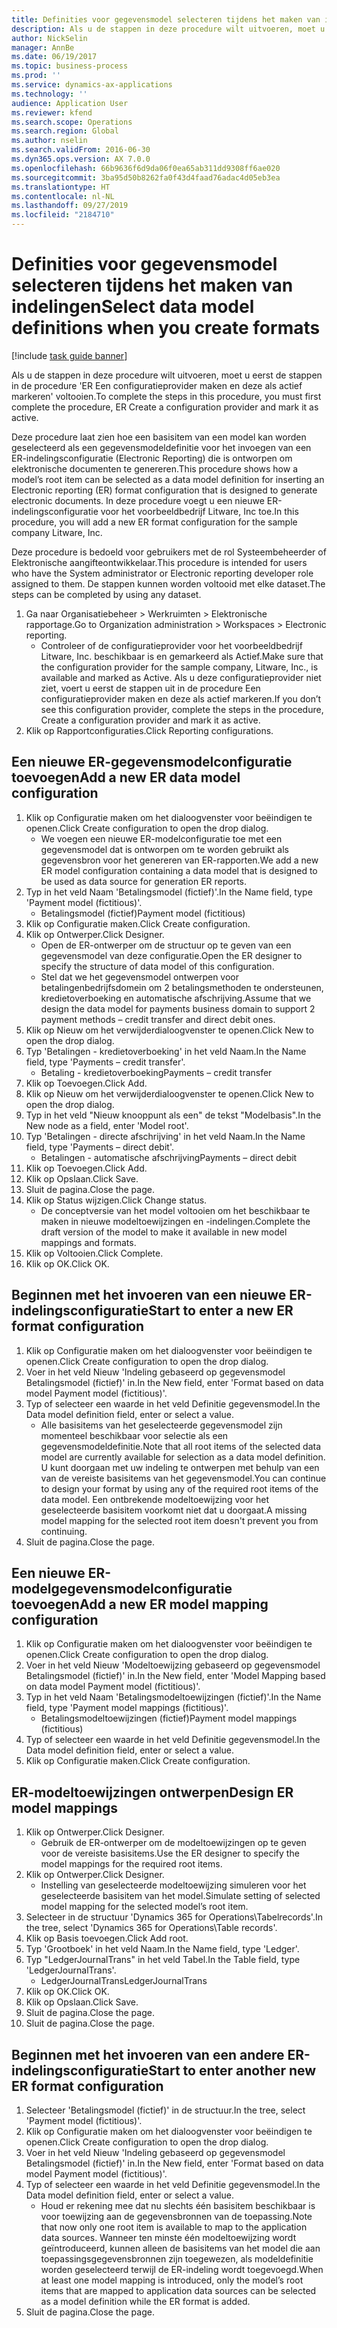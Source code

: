 ```yaml
---
title: Definities voor gegevensmodel selecteren tijdens het maken van indelingen
description: Als u de stappen in deze procedure wilt uitvoeren, moet u eerst de stappen in de procedure 'ER Een configuratieprovider maken en deze als actief markeren' voltooien.
author: NickSelin
manager: AnnBe
ms.date: 06/19/2017
ms.topic: business-process
ms.prod: ''
ms.service: dynamics-ax-applications
ms.technology: ''
audience: Application User
ms.reviewer: kfend
ms.search.scope: Operations
ms.search.region: Global
ms.author: nselin
ms.search.validFrom: 2016-06-30
ms.dyn365.ops.version: AX 7.0.0
ms.openlocfilehash: 66b9636f6d9da06f0ea65ab311dd9308ff6ae020
ms.sourcegitcommit: 3ba95d50b8262fa0f43d4faad76adac4d05eb3ea
ms.translationtype: HT
ms.contentlocale: nl-NL
ms.lasthandoff: 09/27/2019
ms.locfileid: "2184710"
---
```

# <a name="select-data-model-definitions-when-you-create-formats"></a><span data-ttu-id="21622-103">Definities voor gegevensmodel selecteren tijdens het maken van indelingen</span><span class="sxs-lookup"><span data-stu-id="21622-103">Select data model definitions when you create formats</span></span>

[!include [task guide banner](../../includes/task-guide-banner.md)]

<span data-ttu-id="21622-104">Als u de stappen in deze procedure wilt uitvoeren, moet u eerst de stappen in de procedure 'ER Een configuratieprovider maken en deze als actief markeren' voltooien.</span><span class="sxs-lookup"><span data-stu-id="21622-104">To complete the steps in this procedure, you must first complete the procedure, ER Create a configuration provider and mark it as active.</span></span> 

<span data-ttu-id="21622-105">Deze procedure laat zien hoe een basisitem van een model kan worden geselecteerd als een gegevensmodeldefinitie voor het invoegen van een ER-indelingsconfiguratie (Electronic Reporting) die is ontworpen om elektronische documenten te genereren.</span><span class="sxs-lookup"><span data-stu-id="21622-105">This procedure shows how a model’s root item can be selected as a data model definition for inserting an Electronic reporting (ER) format configuration that is designed to generate electronic documents.</span></span> <span data-ttu-id="21622-106">In deze procedure voegt u een nieuwe ER-indelingsconfiguratie voor het voorbeeldbedrijf Litware, Inc toe.</span><span class="sxs-lookup"><span data-stu-id="21622-106">In this procedure, you will add a new ER format configuration for the sample company Litware, Inc.</span></span> 

<span data-ttu-id="21622-107">Deze procedure is bedoeld voor gebruikers met de rol Systeembeheerder of Elektronische aangifteontwikkelaar.</span><span class="sxs-lookup"><span data-stu-id="21622-107">This procedure is intended for users who have the System administrator or Electronic reporting developer role assigned to them.</span></span> <span data-ttu-id="21622-108">De stappen kunnen worden voltooid met elke dataset.</span><span class="sxs-lookup"><span data-stu-id="21622-108">The steps can be completed by using any dataset.</span></span>

1. <span data-ttu-id="21622-109">Ga naar Organisatiebeheer > Werkruimten > Elektronische rapportage.</span><span class="sxs-lookup"><span data-stu-id="21622-109">Go to Organization administration > Workspaces > Electronic reporting.</span></span>
    * <span data-ttu-id="21622-110">Controleer of de configuratieprovider voor het voorbeeldbedrijf Litware, Inc. beschikbaar is en gemarkeerd als Actief.</span><span class="sxs-lookup"><span data-stu-id="21622-110">Make sure that the configuration provider for the sample company, Litware, Inc., is available and marked as Active.</span></span> <span data-ttu-id="21622-111">Als u deze configuratieprovider niet ziet, voert u eerst de stappen uit in de procedure Een configuratieprovider maken en deze als actief markeren.</span><span class="sxs-lookup"><span data-stu-id="21622-111">If you don’t see this configuration provider, complete the steps in the procedure, Create a configuration provider and mark it as active.</span></span>  
2. <span data-ttu-id="21622-112">Klik op Rapportconfiguraties.</span><span class="sxs-lookup"><span data-stu-id="21622-112">Click Reporting configurations.</span></span>

## <a name="add-a-new-er-data-model-configuration"></a><span data-ttu-id="21622-113">Een nieuwe ER-gegevensmodelconfiguratie toevoegen</span><span class="sxs-lookup"><span data-stu-id="21622-113">Add a new ER data model configuration</span></span>
1. <span data-ttu-id="21622-114">Klik op Configuratie maken om het dialoogvenster voor beëindigen te openen.</span><span class="sxs-lookup"><span data-stu-id="21622-114">Click Create configuration to open the drop dialog.</span></span>
    * <span data-ttu-id="21622-115">We voegen een nieuwe ER-modelconfiguratie toe met een gegevensmodel dat is ontworpen om te worden gebruikt als gegevensbron voor het genereren van ER-rapporten.</span><span class="sxs-lookup"><span data-stu-id="21622-115">We add a new ER model configuration containing a data model that is designed to be used as data source for generation ER reports.</span></span>  
2. <span data-ttu-id="21622-116">Typ in het veld Naam 'Betalingsmodel (fictief)'.</span><span class="sxs-lookup"><span data-stu-id="21622-116">In the Name field, type 'Payment model (fictitious)'.</span></span>
    * <span data-ttu-id="21622-117">Betalingsmodel (fictief)</span><span class="sxs-lookup"><span data-stu-id="21622-117">Payment model (fictitious)</span></span>  
3. <span data-ttu-id="21622-118">Klik op Configuratie maken.</span><span class="sxs-lookup"><span data-stu-id="21622-118">Click Create configuration.</span></span>
4. <span data-ttu-id="21622-119">Klik op Ontwerper.</span><span class="sxs-lookup"><span data-stu-id="21622-119">Click Designer.</span></span>
    * <span data-ttu-id="21622-120">Open de ER-ontwerper om de structuur op te geven van een gegevensmodel van deze configuratie.</span><span class="sxs-lookup"><span data-stu-id="21622-120">Open the ER designer to specify the structure of data model of this configuration.</span></span>  
    * <span data-ttu-id="21622-121">Stel dat we het gegevensmodel ontwerpen voor betalingenbedrijfsdomein om 2 betalingsmethoden te ondersteunen, kredietoverboeking en automatische afschrijving.</span><span class="sxs-lookup"><span data-stu-id="21622-121">Assume that we design the data model for payments business domain to support 2 payment methods – credit transfer and direct debit ones.</span></span>  
5. <span data-ttu-id="21622-122">Klik op Nieuw om het verwijderdialoogvenster te openen.</span><span class="sxs-lookup"><span data-stu-id="21622-122">Click New to open the drop dialog.</span></span>
6. <span data-ttu-id="21622-123">Typ 'Betalingen - kredietoverboeking' in het veld Naam.</span><span class="sxs-lookup"><span data-stu-id="21622-123">In the Name field, type 'Payments – credit transfer'.</span></span>
    * <span data-ttu-id="21622-124">Betaling - kredietoverboeking</span><span class="sxs-lookup"><span data-stu-id="21622-124">Payments – credit transfer</span></span>  
7. <span data-ttu-id="21622-125">Klik op Toevoegen.</span><span class="sxs-lookup"><span data-stu-id="21622-125">Click Add.</span></span>
8. <span data-ttu-id="21622-126">Klik op Nieuw om het verwijderdialoogvenster te openen.</span><span class="sxs-lookup"><span data-stu-id="21622-126">Click New to open the drop dialog.</span></span>
9. <span data-ttu-id="21622-127">Typ in het veld "Nieuw knooppunt als een" de tekst "Modelbasis".</span><span class="sxs-lookup"><span data-stu-id="21622-127">In the New node as a field, enter 'Model root'.</span></span>
10. <span data-ttu-id="21622-128">Typ 'Betalingen - directe afschrijving' in het veld Naam.</span><span class="sxs-lookup"><span data-stu-id="21622-128">In the Name field, type 'Payments – direct debit'.</span></span>
    * <span data-ttu-id="21622-129">Betalingen - automatische afschrijving</span><span class="sxs-lookup"><span data-stu-id="21622-129">Payments – direct debit</span></span>  
11. <span data-ttu-id="21622-130">Klik op Toevoegen.</span><span class="sxs-lookup"><span data-stu-id="21622-130">Click Add.</span></span>
12. <span data-ttu-id="21622-131">Klik op Opslaan.</span><span class="sxs-lookup"><span data-stu-id="21622-131">Click Save.</span></span>
13. <span data-ttu-id="21622-132">Sluit de pagina.</span><span class="sxs-lookup"><span data-stu-id="21622-132">Close the page.</span></span>
14. <span data-ttu-id="21622-133">Klik op Status wijzigen.</span><span class="sxs-lookup"><span data-stu-id="21622-133">Click Change status.</span></span>
    * <span data-ttu-id="21622-134">De conceptversie van het model voltooien om het beschikbaar te maken in nieuwe modeltoewijzingen en -indelingen.</span><span class="sxs-lookup"><span data-stu-id="21622-134">Complete the draft version of the model to make it available in new model mappings and formats.</span></span>  
15. <span data-ttu-id="21622-135">Klik op Voltooien.</span><span class="sxs-lookup"><span data-stu-id="21622-135">Click Complete.</span></span>
16. <span data-ttu-id="21622-136">Klik op OK.</span><span class="sxs-lookup"><span data-stu-id="21622-136">Click OK.</span></span>

## <a name="start-to-enter-a-new-er-format-configuration"></a><span data-ttu-id="21622-137">Beginnen met het invoeren van een nieuwe ER-indelingsconfiguratie</span><span class="sxs-lookup"><span data-stu-id="21622-137">Start to enter a new ER format configuration</span></span>
1. <span data-ttu-id="21622-138">Klik op Configuratie maken om het dialoogvenster voor beëindigen te openen.</span><span class="sxs-lookup"><span data-stu-id="21622-138">Click Create configuration to open the drop dialog.</span></span>
2. <span data-ttu-id="21622-139">Voer in het veld Nieuw 'Indeling gebaseerd op gegevensmodel Betalingsmodel (fictief)' in.</span><span class="sxs-lookup"><span data-stu-id="21622-139">In the New field, enter 'Format based on data model Payment model (fictitious)'.</span></span>
3. <span data-ttu-id="21622-140">Typ of selecteer een waarde in het veld Definitie gegevensmodel.</span><span class="sxs-lookup"><span data-stu-id="21622-140">In the Data model definition field, enter or select a value.</span></span>
    * <span data-ttu-id="21622-141">Alle basisitems van het geselecteerde gegevensmodel zijn momenteel beschikbaar voor selectie als een gegevensmodeldefinitie.</span><span class="sxs-lookup"><span data-stu-id="21622-141">Note that all root items of the selected data model are currently available for selection as a data model definition.</span></span> <span data-ttu-id="21622-142">U kunt doorgaan met uw indeling te ontwerpen met behulp van een van de vereiste basisitems van het gegevensmodel.</span><span class="sxs-lookup"><span data-stu-id="21622-142">You can continue to design your format by using any of the required root items of the data model.</span></span> <span data-ttu-id="21622-143">Een ontbrekende modeltoewijzing voor het geselecteerde basisitem voorkomt niet dat u doorgaat.</span><span class="sxs-lookup"><span data-stu-id="21622-143">A missing model mapping for the selected root item doesn't prevent you from continuing.</span></span>  
4. <span data-ttu-id="21622-144">Sluit de pagina.</span><span class="sxs-lookup"><span data-stu-id="21622-144">Close the page.</span></span>

## <a name="add-a-new-er-model-mapping-configuration"></a><span data-ttu-id="21622-145">Een nieuwe ER-modelgegevensmodelconfiguratie toevoegen</span><span class="sxs-lookup"><span data-stu-id="21622-145">Add a new ER model mapping configuration</span></span>
1. <span data-ttu-id="21622-146">Klik op Configuratie maken om het dialoogvenster voor beëindigen te openen.</span><span class="sxs-lookup"><span data-stu-id="21622-146">Click Create configuration to open the drop dialog.</span></span>
2. <span data-ttu-id="21622-147">Voer in het veld Nieuw 'Modeltoewijzing gebaseerd op gegevensmodel Betalingsmodel (fictief)' in.</span><span class="sxs-lookup"><span data-stu-id="21622-147">In the New field, enter 'Model Mapping based on data model Payment model (fictitious)'.</span></span>
3. <span data-ttu-id="21622-148">Typ in het veld Naam 'Betalingsmodeltoewijzingen (fictief)'.</span><span class="sxs-lookup"><span data-stu-id="21622-148">In the Name field, type 'Payment model mappings (fictitious)'.</span></span>
    * <span data-ttu-id="21622-149">Betalingsmodeltoewijzingen (fictief)</span><span class="sxs-lookup"><span data-stu-id="21622-149">Payment model mappings (fictitious)</span></span>  
4. <span data-ttu-id="21622-150">Typ of selecteer een waarde in het veld Definitie gegevensmodel.</span><span class="sxs-lookup"><span data-stu-id="21622-150">In the Data model definition field, enter or select a value.</span></span>
5. <span data-ttu-id="21622-151">Klik op Configuratie maken.</span><span class="sxs-lookup"><span data-stu-id="21622-151">Click Create configuration.</span></span>

## <a name="design-er-model-mappings"></a><span data-ttu-id="21622-152">ER-modeltoewijzingen ontwerpen</span><span class="sxs-lookup"><span data-stu-id="21622-152">Design ER model mappings</span></span>
1. <span data-ttu-id="21622-153">Klik op Ontwerper.</span><span class="sxs-lookup"><span data-stu-id="21622-153">Click Designer.</span></span>
    * <span data-ttu-id="21622-154">Gebruik de ER-ontwerper om de modeltoewijzingen op te geven voor de vereiste basisitems.</span><span class="sxs-lookup"><span data-stu-id="21622-154">Use the ER designer to specify the model mappings for the required root items.</span></span>  
2. <span data-ttu-id="21622-155">Klik op Ontwerper.</span><span class="sxs-lookup"><span data-stu-id="21622-155">Click Designer.</span></span>
    * <span data-ttu-id="21622-156">Instelling van geselecteerde modeltoewijzing simuleren voor het geselecteerde basisitem van het model.</span><span class="sxs-lookup"><span data-stu-id="21622-156">Simulate setting of selected model mapping for the selected model’s root item.</span></span>  
3. <span data-ttu-id="21622-157">Selecteer in de structuur 'Dynamics 365 for Operations\Tabelrecords'.</span><span class="sxs-lookup"><span data-stu-id="21622-157">In the tree, select 'Dynamics 365 for Operations\Table records'.</span></span>
4. <span data-ttu-id="21622-158">Klik op Basis toevoegen.</span><span class="sxs-lookup"><span data-stu-id="21622-158">Click Add root.</span></span>
5. <span data-ttu-id="21622-159">Typ 'Grootboek' in het veld Naam.</span><span class="sxs-lookup"><span data-stu-id="21622-159">In the Name field, type 'Ledger'.</span></span>
6. <span data-ttu-id="21622-160">Typ "LedgerJournalTrans" in het veld Tabel.</span><span class="sxs-lookup"><span data-stu-id="21622-160">In the Table field, type 'LedgerJournalTrans'.</span></span>
    * <span data-ttu-id="21622-161">LedgerJournalTrans</span><span class="sxs-lookup"><span data-stu-id="21622-161">LedgerJournalTrans</span></span>  
7. <span data-ttu-id="21622-162">Klik op OK.</span><span class="sxs-lookup"><span data-stu-id="21622-162">Click OK.</span></span>
8. <span data-ttu-id="21622-163">Klik op Opslaan.</span><span class="sxs-lookup"><span data-stu-id="21622-163">Click Save.</span></span>
9. <span data-ttu-id="21622-164">Sluit de pagina.</span><span class="sxs-lookup"><span data-stu-id="21622-164">Close the page.</span></span>
10. <span data-ttu-id="21622-165">Sluit de pagina.</span><span class="sxs-lookup"><span data-stu-id="21622-165">Close the page.</span></span>

## <a name="start-to-enter-another-new-er-format-configuration"></a><span data-ttu-id="21622-166">Beginnen met het invoeren van een andere ER-indelingsconfiguratie</span><span class="sxs-lookup"><span data-stu-id="21622-166">Start to enter another new ER format configuration</span></span>
1. <span data-ttu-id="21622-167">Selecteer 'Betalingsmodel (fictief)' in de structuur.</span><span class="sxs-lookup"><span data-stu-id="21622-167">In the tree, select 'Payment model (fictitious)'.</span></span>
2. <span data-ttu-id="21622-168">Klik op Configuratie maken om het dialoogvenster voor beëindigen te openen.</span><span class="sxs-lookup"><span data-stu-id="21622-168">Click Create configuration to open the drop dialog.</span></span>
3. <span data-ttu-id="21622-169">Voer in het veld Nieuw 'Indeling gebaseerd op gegevensmodel Betalingsmodel (fictief)' in.</span><span class="sxs-lookup"><span data-stu-id="21622-169">In the New field, enter 'Format based on data model Payment model (fictitious)'.</span></span>
4. <span data-ttu-id="21622-170">Typ of selecteer een waarde in het veld Definitie gegevensmodel.</span><span class="sxs-lookup"><span data-stu-id="21622-170">In the Data model definition field, enter or select a value.</span></span>
    * <span data-ttu-id="21622-171">Houd er rekening mee dat nu slechts één basisitem beschikbaar is voor toewijzing aan de gegevensbronnen van de toepassing.</span><span class="sxs-lookup"><span data-stu-id="21622-171">Note that now only one root item is available to map to the application data sources.</span></span> <span data-ttu-id="21622-172">Wanneer ten minste één modeltoewijzing wordt geïntroduceerd, kunnen alleen de basisitems van het model die aan toepassingsgegevensbronnen zijn toegewezen, als modeldefinitie worden geselecteerd terwijl de ER-indeling wordt toegevoegd.</span><span class="sxs-lookup"><span data-stu-id="21622-172">When at least one model mapping is introduced, only the model’s root items that are mapped to application data sources can be selected as a model definition while the ER format is added.</span></span>   
5. <span data-ttu-id="21622-173">Sluit de pagina.</span><span class="sxs-lookup"><span data-stu-id="21622-173">Close the page.</span></span>

